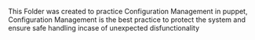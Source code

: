This Folder was created to practice Configuration Management in puppet, Configuration Management is the best practice to protect the system and ensure safe handling incase of unexpected disfunctionality
